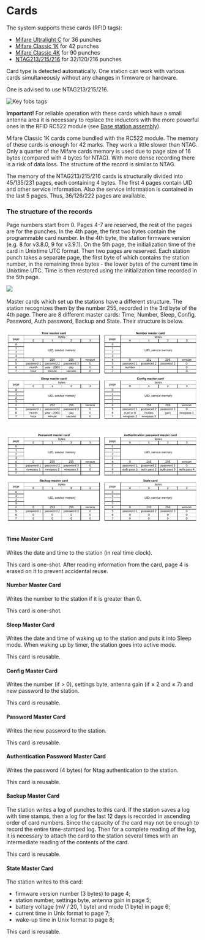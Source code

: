 # Cards

The system supports these cards (RFID tags):

- [Mifare Ultralight C](http://www.nxp.com/documents/data_sheet/MF0ICU2.pdf) for 36 punches
- [Mifare Classic 1K](https://www.nxp.com/docs/en/data-sheet/MF1S50YYX_V1.pdf) for 42 punches
- [Mifare Classic 4K](https://www.nxp.com/docs/en/data-sheet/MF1S70YYX_V1.pdf) for 90 punches 
- [NTAG213/215/216](https://www.nxp.com/docs/en/data-sheet/NTAG213_215_216.pdf) for 32/120/216 punches

Card type is detected automatically.
One station can work with various cards simultaneously
without any changes in firmware or hardware.

One is advised to use NTAG213/215/216.

![](/img/chip.jpg?raw=true "Key fobs tags")

**Important!**
For reliable operation with these cards which have a small antenna area
it is necessary to replace the inductors with the more powerful ones in the RFID RC522 module (see [Base station assembly](BaseStationAssembly.md)).

Mifare Classic 1K cards come bundled with the RC522 module.
The memory of these cards is enough for 42 marks. They work a little slower than NTAG. 
Only a quarter of the Mifare cards memory is used due to page size of 16 bytes (compared with 4 bytes for NTAG).
With more dense recording there is a risk of data loss.
The structure of the record is similar to NTAG.

The memory of the NTAG213/215/216 cards is structurally divided into 45/135/231 pages, each containing 4 bytes.
The first 4 pages contain UID and other service information.
Also the service information is contained in the last 5 pages.
Thus, 36/126/222 pages are available.

### The structure of the records

Page numbers start from 0.
Pages 4-7 are reserved, the rest of the pages are for the punches.
In the 4th page, the first two bytes contain the programmable card number.
In the 4th byte, the station firmware version (e.g. 8 for v3.8.0, 9 for v3.9.1).
On the 5th page, the initialization time of the card in Unixtime UTC format.
Then two pages are reserved.
Each station punch takes a separate page,
the first byte of which contains the station number, in the remaining three bytes - the lower bytes of the current time in Unixtime UTC.
Time is then restored using the initialization time recorded in the 5th page.

<img src="/img/ntag-en.png" width="690">

Master cards which set up the stations have a different structure.
The station recognizes them by the number 255, recorded in the 3rd byte of the 4th page.
There are 8 different master cards: Time, Number, Sleep, Config, Password, Auth password, Backup and State.
Their structure is below.

![](/img/master-card1.png?raw=true)

![](/img/master-card2.png?raw=true)

#### Time Master Card

Writes the date and time to the station (in real time clock).

This card is one-shot.
After reading information from the card, page 4 is erased on it
to prevent accidental reuse.

#### Number Master Card

Writes the number to the station if it is greater than 0.

This card is one-shot.

#### Sleep Master Card

Writes the date and time of waking up to the station and puts it into Sleep mode.
When waking up by timer, the station goes into active mode.

This card is reusable.

#### Config Master Card

Writes the number (if > 0), settings byte, antenna gain (if ≥ 2 and ≤ 7) and new password to the station.

This card is reusable.

#### Password Master Card

Writes the new password to the station.

This card is reusable.

#### Authentication Password Master Card

Writes the password (4 bytes) for Ntag authentication to the station.

This card is reusable.

#### Backup Master Card

The station writes a log of punches to this card.
If the station saves a log with time stamps, then a log for the last 12 days is recorded in ascending order of card numbers.
Since the capacity of the card may not be enough to record the entire time-stamped log.
Then for a complete reading of the log, it is necessary to attach the card to the station several times with an intermediate reading of the contents of the card.

This card is reusable.

#### State Master Card

The station writes to this card:
- firmware version number (3 bytes) to page 4;
- station number, settings byte, antenna gain in page 5;
- battery voltage (mV / 20, 1 byte) and mode (1 byte) in page 6;
- current time in Unix format to page 7;
- wake-up time in Unix format to page 8;

This card is reusable.

